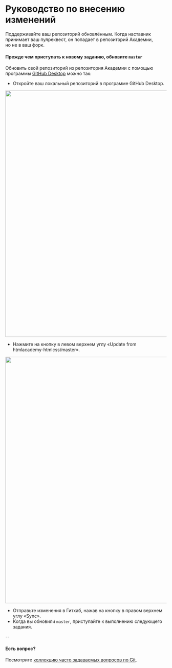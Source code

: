 # Руководство по внесению изменений

Поддерживайте ваш репозиторий обновлённым. Когда наставник принимает ваш пулреквест, он попадает в репозиторий Академии, но не в ваш форк.

#### Прежде чем приступать к новому заданию, обновите `master`

Обновить свой репозиторий из репозитория Академии с помощью программы [GitHub Desktop](https://desktop.github.com) можно так:

- Откройте ваш локальный репозиторий в программе GitHub Desktop.

<img width="769" alt="" src="https://cloud.githubusercontent.com/assets/10909/14426732/dde27180-0001-11e6-8d07-915ec01c6389.png">

- Нажмите на кнопку в левом верхнем углу «Update from htmlacademy-htmlcss/master».

<img width="769" alt="" src="https://cloud.githubusercontent.com/assets/10909/14426733/dde2d04e-0001-11e6-8570-d5fc9c5afc74.png">

- Отправьте изменения в Гитхаб, нажав на кнопку в правом верхнем углу «Sync».
- Когда вы обновили `master`, приступайте к выполнению следующего задания.

--

#### Есть вопрос?

Посмотрите [коллекцию часто задаваемых вопросов по Git](http://firstaidgit.ru).